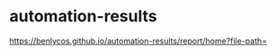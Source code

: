 # automation-results
https://benlycos.github.io/automation-results/report/home?file-path=<path-to-file>
